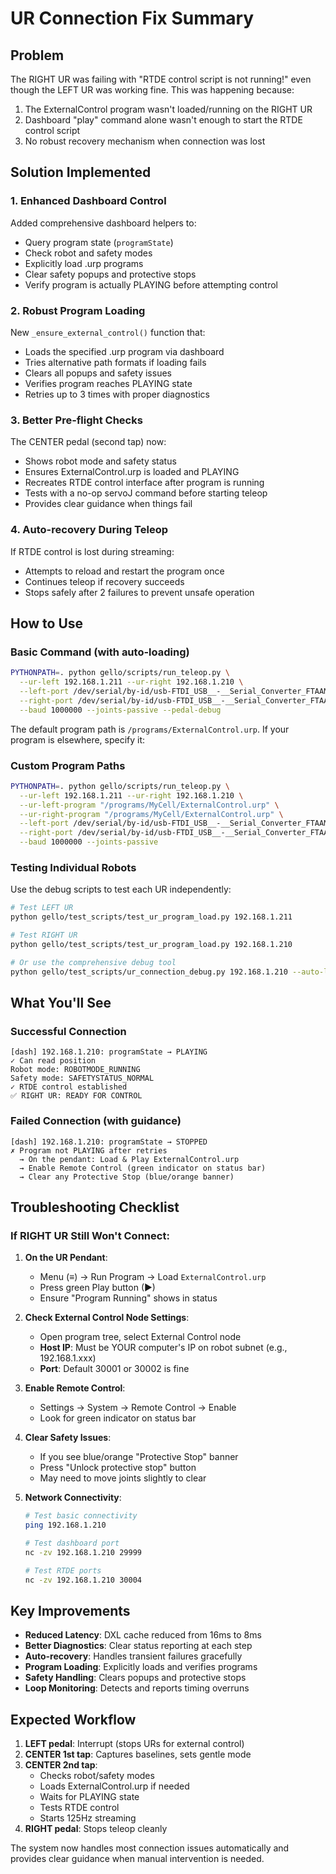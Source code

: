 # UR Connection Fix Summary

## Problem
The RIGHT UR was failing with "RTDE control script is not running!" even though the LEFT UR was working fine. This was happening because:
1. The ExternalControl program wasn't loaded/running on the RIGHT UR
2. Dashboard "play" command alone wasn't enough to start the RTDE control script
3. No robust recovery mechanism when connection was lost

## Solution Implemented

### 1. Enhanced Dashboard Control
Added comprehensive dashboard helpers to:
- Query program state (`programState`)
- Check robot and safety modes
- Explicitly load .urp programs
- Clear safety popups and protective stops
- Verify program is actually PLAYING before attempting control

### 2. Robust Program Loading
New `_ensure_external_control()` function that:
- Loads the specified .urp program via dashboard
- Tries alternative path formats if loading fails
- Clears all popups and safety issues
- Verifies program reaches PLAYING state
- Retries up to 3 times with proper diagnostics

### 3. Better Pre-flight Checks
The CENTER pedal (second tap) now:
- Shows robot mode and safety status
- Ensures ExternalControl.urp is loaded and PLAYING
- Recreates RTDE control interface after program is running
- Tests with a no-op servoJ command before starting teleop
- Provides clear guidance when things fail

### 4. Auto-recovery During Teleop
If RTDE control is lost during streaming:
- Attempts to reload and restart the program once
- Continues teleop if recovery succeeds
- Stops safely after 2 failures to prevent unsafe operation

## How to Use

### Basic Command (with auto-loading)
```bash
PYTHONPATH=. python gello/scripts/run_teleop.py \
  --ur-left 192.168.1.211 --ur-right 192.168.1.210 \
  --left-port /dev/serial/by-id/usb-FTDI_USB__-__Serial_Converter_FTAAMNTI-if00-port0 \
  --right-port /dev/serial/by-id/usb-FTDI_USB__-__Serial_Converter_FTAAMNUF-if00-port0 \
  --baud 1000000 --joints-passive --pedal-debug
```

The default program path is `/programs/ExternalControl.urp`. If your program is elsewhere, specify it:

### Custom Program Paths
```bash
PYTHONPATH=. python gello/scripts/run_teleop.py \
  --ur-left 192.168.1.211 --ur-right 192.168.1.210 \
  --ur-left-program "/programs/MyCell/ExternalControl.urp" \
  --ur-right-program "/programs/MyCell/ExternalControl.urp" \
  --left-port /dev/serial/by-id/usb-FTDI_USB__-__Serial_Converter_FTAAMNTI-if00-port0 \
  --right-port /dev/serial/by-id/usb-FTDI_USB__-__Serial_Converter_FTAAMNUF-if00-port0 \
  --baud 1000000 --joints-passive
```

### Testing Individual Robots
Use the debug scripts to test each UR independently:

```bash
# Test LEFT UR
python gello/test_scripts/test_ur_program_load.py 192.168.1.211

# Test RIGHT UR
python gello/test_scripts/test_ur_program_load.py 192.168.1.210

# Or use the comprehensive debug tool
python gello/test_scripts/ur_connection_debug.py 192.168.1.210 --auto-load
```

## What You'll See

### Successful Connection
```
[dash] 192.168.1.210: programState → PLAYING
✓ Can read position
Robot mode: ROBOTMODE_RUNNING
Safety mode: SAFETYSTATUS_NORMAL
✓ RTDE control established
✅ RIGHT UR: READY FOR CONTROL
```

### Failed Connection (with guidance)
```
[dash] 192.168.1.210: programState → STOPPED
✗ Program not PLAYING after retries
  → On the pendant: Load & Play ExternalControl.urp
  → Enable Remote Control (green indicator on status bar)
  → Clear any Protective Stop (blue/orange banner)
```

## Troubleshooting Checklist

### If RIGHT UR Still Won't Connect:

1. **On the UR Pendant**:
   - Menu (≡) → Run Program → Load `ExternalControl.urp`
   - Press green Play button (▶)
   - Ensure "Program Running" shows in status

2. **Check External Control Node Settings**:
   - Open program tree, select External Control node
   - **Host IP**: Must be YOUR computer's IP on robot subnet (e.g., 192.168.1.xxx)
   - **Port**: Default 30001 or 30002 is fine

3. **Enable Remote Control**:
   - Settings → System → Remote Control → Enable
   - Look for green indicator on status bar

4. **Clear Safety Issues**:
   - If you see blue/orange "Protective Stop" banner
   - Press "Unlock protective stop" button
   - May need to move joints slightly to clear

5. **Network Connectivity**:
   ```bash
   # Test basic connectivity
   ping 192.168.1.210
   
   # Test dashboard port
   nc -zv 192.168.1.210 29999
   
   # Test RTDE ports
   nc -zv 192.168.1.210 30004
   ```

## Key Improvements

- **Reduced Latency**: DXL cache reduced from 16ms to 8ms
- **Better Diagnostics**: Clear status reporting at each step
- **Auto-recovery**: Handles transient failures gracefully
- **Program Loading**: Explicitly loads and verifies programs
- **Safety Handling**: Clears popups and protective stops
- **Loop Monitoring**: Detects and reports timing overruns

## Expected Workflow

1. **LEFT pedal**: Interrupt (stops URs for external control)
2. **CENTER 1st tap**: Captures baselines, sets gentle mode
3. **CENTER 2nd tap**: 
   - Checks robot/safety modes
   - Loads ExternalControl.urp if needed
   - Waits for PLAYING state
   - Tests RTDE control
   - Starts 125Hz streaming
4. **RIGHT pedal**: Stops teleop cleanly

The system now handles most connection issues automatically and provides clear guidance when manual intervention is needed.


